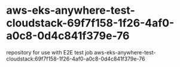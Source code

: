 # aws-eks-anywhere-test-cloudstack-69f7f158-1f26-4af0-a0c8-0d4c841f379e-76
repository for use with E2E test job aws-eks-anywhere-test-cloudstack:69f7f158-1f26-4af0-a0c8-0d4c841f379e-76
